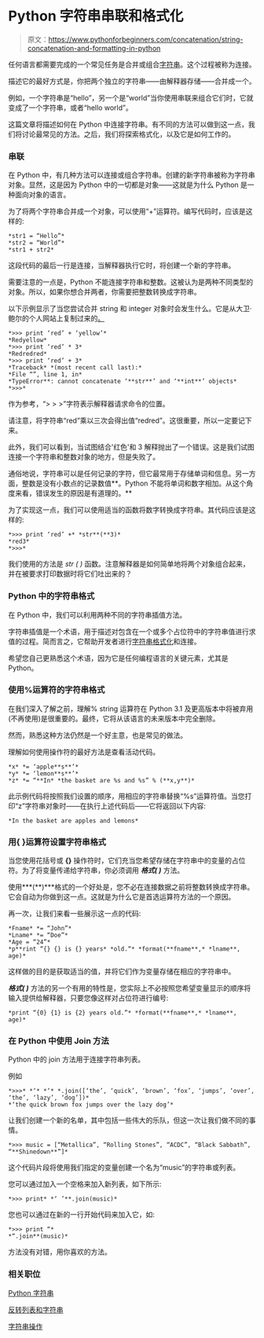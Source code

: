 # Python 字符串串联和格式化

> 原文：<https://www.pythonforbeginners.com/concatenation/string-concatenation-and-formatting-in-python>

任何语言都需要完成的一个常见任务是合并或组合[字符串](https://www.pythonforbeginners.com/basics/strings)。这个过程被称为连接。

描述它的最好方式是，你把两个独立的字符串——由解释器存储——合并成一个。

例如，一个字符串是“hello”，另一个是“world”当你使用串联来组合它们时，它就变成了一个字符串，或者“hello world”。

这篇文章将描述如何在 Python 中连接字符串。有不同的方法可以做到这一点，我们将讨论最常见的方法。之后，我们将探索格式化，以及它是如何工作的。

### 串联

在 Python 中，有几种方法可以连接或组合字符串。创建的新字符串被称为字符串对象。显然，这是因为 Python 中的一切都是对象——这就是为什么 Python 是一种面向对象的语言。

为了将两个字符串合并成一个对象，可以使用“+”运算符。编写代码时，应该是这样的:

```
*str1 = “Hello”*
*str2 = “World”*
*str1 + str2*
```

这段代码的最后一行是连接，当解释器执行它时，将创建一个新的字符串。

需要注意的一点是，Python 不能连接字符串和整数。这被认为是两种不同类型的对象。所以，如果你想合并两者，你需要把整数转换成字符串。

以下示例显示了当您尝试合并 string 和 integer 对象时会发生什么。它是从大卫·鲍尔的个人网站上复制过来的[。](http://davidbau.com/python/slides/slide6.html)

```
*>>> print ‘red’ + ‘yellow’*
*Redyellow*
*>>> print ‘red’ * 3*
*Redredred*
*>>> print ‘red’ + 3*
*Traceback* *(most recent call last):*
*File “”, line 1, in*
*TypeError**: cannot concatenate ‘**str**’ and ‘**int**’ objects*
*>>>*
```

作为参考，“> > >”字符表示解释器请求命令的位置。

请注意，将字符串“red”乘以三次会得出值“redred”。这很重要，所以一定要记下来。

此外，我们可以看到，当试图结合'红色'和 3 解释抛出了一个错误。这是我们试图连接一个字符串和整数对象的地方，但是失败了。

通俗地说，字符串可以是任何记录的字符，但它最常用于存储单词和信息。另一方面，整数是没有小数点的记录数值**。Python 不能将单词和数字相加。从这个角度来看，错误发生的原因是有道理的。**

为了实现这一点，我们可以使用适当的函数将数字转换成字符串。其代码应该是这样的:

```
*>>> print ‘red’ +* *str**(**3)*
*red3*
*>>>*
```

我们使用的方法是 *str* *(* *)* 函数。注意解释器是如何简单地将两个对象组合起来，并在被要求打印数据时将它们吐出来的？

### Python 中的字符串格式

在 Python 中，我们可以利用两种不同的字符串插值方法。

字符串插值是一个术语，用于描述对包含在一个或多个占位符中的字符串值进行求值的过程。简而言之，它帮助开发者进行[字符串格式化](https://www.pythonforbeginners.com/basics/strings-formatting)和连接。

希望您自己更熟悉这个术语，因为它是任何编程语言的关键元素，尤其是 Python。

### 使用%运算符的字符串格式

在我们深入了解之前，理解% string 运算符在 Python 3.1 及更高版本中将被弃用(不再使用)是很重要的。最终，它将从该语言的未来版本中完全删除。

然而，熟悉这种方法仍然是一个好主意，也是常见的做法。

理解如何使用操作符的最好方法是查看活动代码。

```
*x* *= ‘apple**s**’*
*y* *= ‘lemon**s**’*
*z* *= “**In* *the basket are %s and %s” % (**x,y**)*
```

此示例代码将按照我们设置的顺序，用相应的字符串替换“%s”运算符值。当您打印“z”字符串对象时——在执行上述代码后——它将返回以下内容:

```
*In the basket are apples and lemons*
```

### 用{ }运算符设置字符串格式

当您使用花括号或 **{}** 操作符时，它们充当您希望存储在字符串中的变量的占位符。为了将变量传递给字符串，你必须调用 ***格式(* *)*** 方法。

使用***(**)***格式的一个好处是，您不必在连接数据之前将整数转换成字符串。它会自动为你做到这一点。这就是为什么它是首选运算符方法的一个原因。

再一次，让我们来看一些展示这一点的代码:

```
*Fname* *= “John”*
*Lname* *= “Doe”*
*Age = “24”* 
*p**rint “{} {} is {} years* *old.“* *format(**fname**,* *lname**, age)*
```

这样做的目的是获取适当的值，并将它们作为变量存储在相应的字符串中。

***格式(* *)*** 方法的另一个有用的特性是，您实际上不必按照您希望变量显示的顺序将输入提供给解释器，只要您像这样对占位符进行编号:

```
*print “{0} {1} is {2} years old.”* *format(**fname**,* *lname**, age)*
```

### 在 Python 中使用 Join 方法

Python 中的 join 方法用于连接字符串列表。

例如

```
*>>>* *‘* *‘* *.join([‘the’, ‘quick’, ‘brown’, ‘fox’, ‘jumps’, ‘over’, ‘the’, ‘lazy’, ‘dog’])*
*‘the quick brown fox jumps over the lazy dog’*
```

让我们创建一个新的名单，其中包括一些伟大的乐队，但这一次让我们做不同的事情。

```
*>>> music = [“Metallica”, “Rolling Stones”, “ACDC”, “Black Sabbath”, “**Shinedown**”]*
```

这个代码片段将使用我们指定的变量创建一个名为“music”的字符串或列表。

您可以通过加入一个空格来加入新列表，如下所示:

```
*>>> print* *‘ ’**.join(music)*
```

您也可以通过在新的一行开始代码来加入它，如:

```
*>>> print “*
*“.join**(music)*
```

方法没有对错，用你喜欢的方法。

### 相关职位

[Python 字符串](https://www.pythonforbeginners.com/basics/strings)

[反转列表和字符串](https://www.pythonforbeginners.com/code-snippets-source-code/reverse-loop-on-a-list)

[字符串操作](https://www.pythonforbeginners.com/basics/string-manipulation-in-python)
